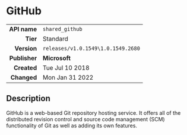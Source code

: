 # GitHub
| | |
|-:|-|
|**API name**|`shared_github`|
|**Tier**|Standard|
|**Version**|`releases/v1.0.1549\1.0.1549.2680`|
|**Publisher**|**Microsoft**|
|**Created**|Tue Jul 10 2018|
|**Changed**|Mon Jan 31 2022|

## Description
GitHub is a web-based Git repository hosting service. It offers all of the distributed revision control and source code management (SCM) functionality of Git as well as adding its own features.
